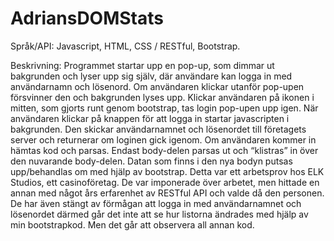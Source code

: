 # AdriansDOMStats
Språk/API: Javascript, HTML, CSS / RESTful, Bootstrap.

Beskrivning: Programmet startar upp en pop-up, som dimmar ut bakgrunden och lyser upp sig
själv, där användare kan logga in med användarnamn och lösenord. Om användaren klickar
utanför pop-upen försvinner den och bakgrunden lyses upp. Klickar användaren på ikonen i
mitten, som gjorts runt genom bootstrap, tas login pop-upen upp igen. När användaren klickar
på knappen för att logga in startar javascripten i bakgrunden. Den skickar användarnamnet och
lösenordet till företagets server och returnerar om loginen gick igenom. Om användaren
kommer in hämtas kod och parsas. Endast body-delen parsas ut och “klistras” in över den 
nuvarande body-delen. Datan som finns i den nya bodyn putsas upp/behandlas om med hjälp av 
bootstrap. Detta var ett arbetsprov hos ELK Studios, ett casinoföretag. De var imponerade 
över arbetet, men hittade en annan med något års erfarenhet av RESTful API och valde då den
personen. De har även stängt av förmågan att logga in med användarnamnet och lösenordet därmed 
går det inte att se hur listorna ändrades med hjälp av min bootstrapkod. Men det går att 
observera all annan kod.

